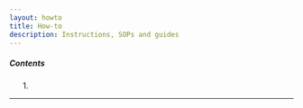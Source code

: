 ```yaml
---
layout: howto
title: How-to
description: Instructions, SOPs and guides
---
```


<div class="card" style="width: 18rem;">
   <div class="card-body">
      <h5 class="card-title">Contents</h5>
      <ol>
      1. 
      </ol>
   </div>
</div>


<hr>